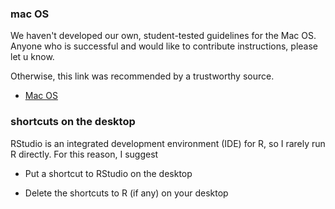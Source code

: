 ### mac OS

We haven't developed our own, student-tested guidelines for the Mac OS. Anyone who is successful and would like to contribute instructions, please let u know.

Otherwise, this link was recommended by a trustworthy source.

-   [Mac OS](https://rud.is/b/2015/10/20/installing-r-on-os-x/)

### shortcuts on the desktop

RStudio is an integrated development environment (IDE) for R, so I rarely run R directly. For this reason, I suggest

-   Put a shortcut to RStudio on the desktop

-   Delete the shortcuts to R (if any) on your desktop
